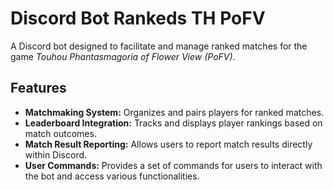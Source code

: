 # Discord Bot Rankeds TH PoFV

A Discord bot designed to facilitate and manage ranked matches for the game *Touhou Phantasmagoria of Flower View (PoFV)*.

## Features

- **Matchmaking System:** Organizes and pairs players for ranked matches.
- **Leaderboard Integration:** Tracks and displays player rankings based on match outcomes.
- **Match Result Reporting:** Allows users to report match results directly within Discord.
- **User Commands:** Provides a set of commands for users to interact with the bot and access various functionalities.
